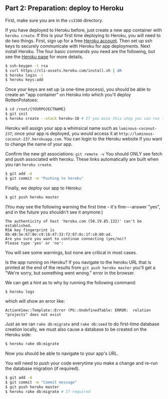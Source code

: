 
## Part 2: Preparation: deploy to Heroku

First, make sure you are in the `cs3300` directory.

If you have deployed to Heroku before, just create a new app container with `heroku create`.  If this is your first time deploying to Heroku, you will need to do two things.  First, sign up for a free [Heroku account](http://heroku.com).  Then set up ssh keys to securely communicate with Heroku for app deployments.  Next install Heroku. The four basic commands you need are the following, but see the [Heroku page](https://devcenter.heroku.com/articles/heroku-cli) for more details.

```sh
$ ssh-keygen -t rsa
$ curl https://cli-assets.heroku.com/install.sh | sh
$ heroku login -i
$ heroku keys:add
```

Once your keys are set up (a one-time process), you should be able to create an "app container" on Heroku into which you'll deploy RottenPotatoes:

```sh
$ cd /root/{YOURPOJECTNAME}
$ git init 
$ heroku create --stack heroku-18 # If you miss this step you can run this command to set it `heroku stack:set heroku-18`
```

Heroku will assign your app a whimsical name such as `luminous-coconut-237`; once your app is deployed, you would access it at `http://luminous-coconut-237.herokuapp.com`.  You can login to the Heroku website if you want to change the name of your app.

Confirm the new git associations: `git remote -v`
You should ONLY see fetch and push associated with heroku. These links automatically are built when you ran `heroku create`.

```sh
$ git add -A
$ git commit -m "Pushing to heroku"
```

Finally, we deploy our app to Heroku:

```sh
$ git push heroku master
```

(You may see the  following warning the first time - it's fine---answer
"yes", and in the future you shouldn't see it anymore:)

    The authenticity of host 'heroku.com (50.19.85.132)' can't be established.
    RSA key fingerprint is 8b:48:5e:67:0e:c9:16:47:32:f2:87:0c:1f:c8:60:ad.
    Are you sure you want to continue connecting (yes/no)? 
    Please type 'yes' or 'no':

You will see some warnings, but none are critical in most cases.

Is the app running on Heroku?  If you navigate to the heroku URL that is printed at the end of the results from `git push heroku master` you'll get a "We're sorry, but something went wrong." error in the browser.  

We can get a hint as to why by running the following command:

```sh
$ heroku logs
```

which will show an error like:

```
ActionView::Template::Error (PG::UndefinedTable: ERROR:  relation "projects" does not exist
```

Just as we ran `rake db:migrate` and `rake db:seed` to do first-time database creation locally, we must also cause a database to be created on the Heroku side:

```sh
$ heroku rake db:migrate
```

Now you should be able to navigate to your app's URL. 

You will need to push your code everytime you make a change and re-run the database migration (if required). 
```sh
$ git add -A
$ git commit -m "Commit message"
$ git push heroku master
$ heroku rake db:migrate # If required
```


